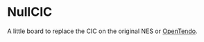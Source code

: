 # NullCIC
A little board to replace the CIC on the original NES or [OpenTendo](https://github.com/Redherring32/OpenTendo).
